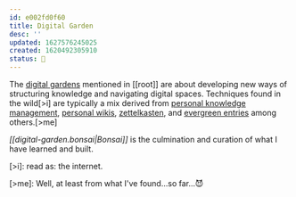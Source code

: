 ```yaml
---
id: e002fd0f60
title: Digital Garden
desc: ''
updated: 1627576245025
created: 1620492305910
status: 🎋
---
```


The [digital gardens](https://github.com/MaggieAppleton/digital-gardeners) mentioned in [[root]] are about developing new ways of structuring knowledge and navigating digital spaces. Techniques found in the wild[>i] are typically a mix derived from [personal knowledge management](https://en.wikipedia.org/wiki/Personal_knowledge_management), [personal wikis](https://en.wikipedia.org/wiki/Personal_wiki), [zettelkasten](https://en.wikipedia.org/wiki/Zettelkasten), and [evergreen entries](https://entries.andymatuschak.org/z4SDCZQeRo4xFEQ8H4qrSqd68ucpgE6LU155C) among others.[>me]

_[[digital-garden.bonsai|Bonsai]]_ is the culmination and curation of what I have learned and built.

[>i]: read as: the internet.

[>me]: Well, at least from what I've found...so far...😈
